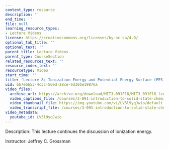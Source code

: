 ```yaml
---
content_type: resource
description: ''
end_time: ''
file: null
learning_resource_types:
- Lecture Videos
license: https://creativecommons.org/licenses/by-nc-sa/4.0/
optional_tab_title: ''
optional_text: ''
parent_title: Lecture Videos
parent_type: CourseSection
related_resources_text: ''
resource_index_text: ''
resourcetype: Video
start_time: ''
title: 'Lecture 8: Ionization Energy and Potential Energy Surface (PES)'
uid: bb7eb653-4c3c-56ed-28ce-6d36be19876a
video_files:
  archive_url: https://archive.org/download/MIT3.091F18/MIT3_091F18_lec08_300k.mp4
  video_captions_file: /courses/3-091-introduction-to-solid-state-chemistry-fall-2018/LV3l9yqJwio_captions.webvtt
  video_thumbnail_file: https://img.youtube.com/vi/LV3l9yqJwio/default.jpg
  video_transcript_file: /courses/3-091-introduction-to-solid-state-chemistry-fall-2018/LV3l9yqJwio_transcript.pdf
video_metadata:
  youtube_id: LV3l9yqJwio
---
```


Description: This lecture continues the discussion of ionization energy.

Instructor: Jeffrey C. Grossman


